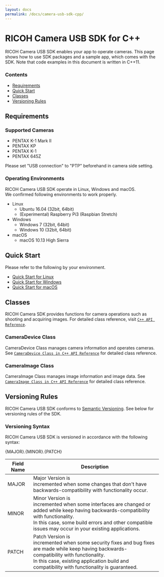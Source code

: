 ```yaml
---
layout: docs
permalink: /docs/camera-usb-sdk-cpp/
---
```


# RICOH Camera USB SDK for C++

RICOH Camera USB SDK enables your app to operate cameras. This page shows how to use SDK packages and a sample app, which comes with the SDK. Note that code examples in this document is written in C++11.

### Contents

* [Requirements](#requirements)
* [Quick Start](#quick-start)
* [Classes](#classes)
* [Versioning Rules](#versioning-rules)

## Requirements

### Supported Cameras

* PENTAX K-1 Mark II
* PENTAX KP
* PENTAX K-1
* PENTAX 645Z

Please set "USB connection" to "PTP" beforehand in camera side setting.

### Operating Environments

RICOH Camera USB SDK operate in Linux, Windows and macOS.  
We confirmed following environments to work properly.

* Linux
    * Ubuntu 16.04 (32bit, 64bit)
    * (Experimental) Raspberry Pi3 (Raspbian Stretch)
* Windows
    * Windows 7 (32bit, 64bit)
    * Windows 10 (32bit, 64bit)
* macOS
    * macOS 10.13 High Sierra

## Quick Start

Please refer to the following by your environment.

- [Quick Start for Linux](quick-start-linux.md)
- [Quick Start for Windows](quick-start-windows.md)
- [Quick Start for macOS](quick-start-mac.md)

## Classes

RICOH Camera SDK provides functions for camera operations such as shooting and acquiring images. For detailed class reference, visit [`C++ API Reference`](../../api_reference/index.html).

### CameraDevice Class

CameraDevice Class manages camera information and operates cameras. See [`CameraDevice Class in C++ API Reference`](../../api_reference/classRicoh_1_1CameraController_1_1CameraDevice.html) for detailed class reference.

### CameraImage Class

CameraImage Class manages image information and image data. See [`CameraImage Class in C++ API Reference`](../../api_reference/classRicoh_1_1CameraController_1_1CameraImage.html) for detailed class reference.

## Versioning Rules

RICOH Camera USB SDK conforms to [Semantic Versioning](http://semver.org/spec/v2.0.0.html). See below for versioning rules of the SDK.

### Versioning Syntax

RICOH Camera USB SDK is versioned in accordance with the following syntax:

{MAJOR}.{MINOR}.{PATCH}

Field Name  |Description
------------|---
MAJOR       |Major Version is<br>incremented when some changes that don't have backwards-compatibility with functionality occur.
MINOR       |Minor Version is<br>incremented when some interfaces are changed or added while keep having backwards-compatibility with functionality.<br>In this case, some build errors and other compatible issues may occur in your existing applications.
PATCH       |Patch Version is<br>incremented when some security fixes and bug fixes are made while keep having backwards-compatibility with functionality.<br>In this case, existing application build and compatibility with functionality is guaranteed.

